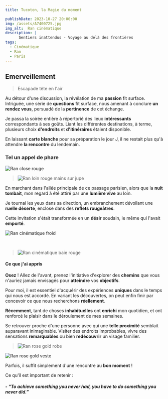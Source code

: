 ```yaml
---
title: Tucoton, la Magie du moment 

publishDate: 2023-10-27 20:00:00
img: /assets/A7400725.jpg
img_alt:  Ran cinématique
description: |
      Sentiers inattendus - Voyage au delà des frontières  
tags:
  - Cinématique
  - Ran
  - Paris
---
```


## Emerveillement
>Escapade tête en l'air 

Au détour d'une discussion, la révélation de ma **passion** fit surface.
Intriguée, une série de **questions** fit surface, nous amenant à conclure **un rendez vous**, persuadé de la **pertinence** de cet échange.

Je passa la soirée entière à répertorié des lieux **intéressants** correspondants à ses goûts. 
Liant les différentes destinations, à terme, plusieurs choix **d'endroits** et **d'itinéraires** étaient disponible.

En laissant **carte blanche** pour sa préparation le jour J, il ne restait plus qu'à attendre **la rencontre** du lendemain. 

### Tel un appel de phare 

![Ran close rouge](/assets/A7400727.jpg)

>![Ran loin rouge mains sur jupe](/assets/A7400740.jpg)

En marchant dans l'allée principale de ce passage parisien, alors que la **nuit tombait**, mon regard à été attiré par une **lumière vive** au loin.  

Je tournai les yeux dans sa direction, un embranchement dévoilant une **ruelle déserte**, enclose dans des **reflets rougeâtres**. 

Cette invitation s'était transformée en un **désir** soudain, le même qui l'avait **emporté**.

![Ran cinématique froid](/assets/A7400705.jpg)
<p>&nbsp;</p>

>![Ran cinématique baie rouge](/assets/A7400709-25mo.jpg)

#### Ce que j'ai appris

**Osez** ! Allez de l'avant, prenez l'initiative d'explorer des **chemins** que vous n'auriez jamais envisagés pour **atteindre** vos **objectifs**.

Pour moi, il est essentiel d'acquérir des expériences **uniques** dans le temps qui nous est accordé.
En variant les découvertes, on peut enfin finir par concevoir ce que nous recherchons **réellement**.

**Récemment**, tant de choses **inhabituelles** ont **enrichi** mon quotidien,  et ont renforcé le plaisir dans le déroulement de mes semaines. 

Se retrouver proche d'une personne avec qui une **telle proximité** semblait auparavant inimaginable. Visiter des endroits improbables, vivre des sensations **remarquables** ou bien **redécouvrir** un visage familier.


>![Ran rose gold robe](/assets/A7400703.jpg)
>
![Ran rose gold veste](/assets/A7400678.jpg)

Parfois, il suffit simplement d'une rencontre au **bon moment** !

Ce qu'il est important de retenir :
 
##### - *“To achieve something you never had, you have to do something you never did.”*

